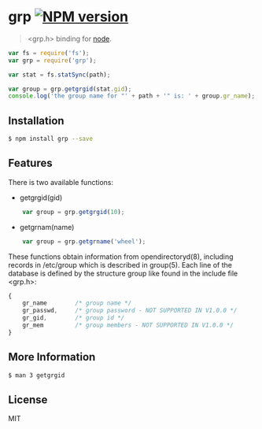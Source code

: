 # grp [![NPM version](https://badge.fury.io/js/grp.svg)](http://badge.fury.io/js/grp)
> &lt;grp.h&gt; binding for [node](http://nodejs.org).



```js
var fs = require('fs');
var grp = require('grp');

var stat = fs.statSync(path);

var group = grp.getgrgid(stat.gid);
console.log('the group name for "' + path + '" is: ' + group.gr_name);
```
## Installation

```sh
$ npm install grp --save
```    

## Features

There is two available functions:

+ getgrgid(gid)
```js
    var group = grp.getgrgid(10);
```
+ getgrnam(name)
```js
    var group = grp.getgrname('wheel');
```

These functions obtain information from opendirectoryd(8), including records in /etc/group which is described in group(5).
Each line of the database is defined by the structure group like found in the include file &lt;grp.h&gt;:

```js
{
    gr_name        /* group name */
    gr_passwd,     /* group password - NOT SUPPORTED IN V1.0.0 */
    gr_gid,        /* group id */
    gr_mem         /* group members - NOT SUPPORTED IN V1.0.0 */
}
```

## More Information

```sh
$ man 3 getgrgid
```
## License

MIT